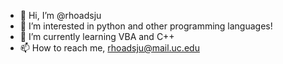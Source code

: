 - 👋 Hi, I’m @rhoadsju
- 👀 I’m interested in python and other programming languages!
- 🌱 I’m currently learning VBA and C++
- 📫 How to reach me, rhoadsju@mail.uc.edu

<!---
rhoadsju/rhoadsju is a ✨ special ✨ repository because its `README.md` (this file) appears on your GitHub profile.
You can click the Preview link to take a look at your changes.
--->
